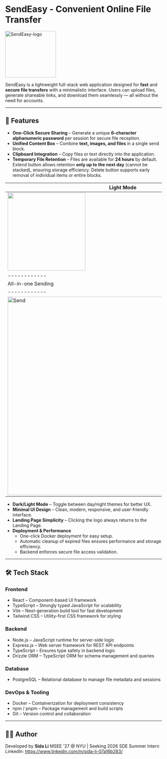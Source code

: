 # SendEasy - Convenient Online File Transfer
<img width="163" height="150" alt="SendEasy-logo" src="https://github.com/user-attachments/assets/ca4b0de3-38b4-4ea8-9c67-e9f400a3097d" />

SendEasy is a lightweight full-stack web application designed for **fast** and **secure file transfers** with a minimalistic interface. Users can upload files, generate shareable links, and download them seamlessly — all without the need for accounts.

---

## 🚀 Features

- **One-Click Secure Sharing** – Generate a unique **6-character alphanumeric password** per session for secure file reception.
- **Unified Content Box** – Combine **text, images, and files** in a single send block.
- **Clipboard Integration** – Copy files or text directly into the application. 
- **Temporary File Retention** – Files are available for **24 hours** by default. Extend button allows retention **only up to the next day** (cannot be stacked), ensuring storage efficiency. Delete button supports early removal of individual items or entire blocks.

| Light Mode | Dark Mode | 
|------------|-----------|
| <img src="https://github.com/user-attachments/assets/8d51b7ab-fec9-4431-b5f7-273fb3c70601" width="250"/> | <img src="https://github.com/user-attachments/assets/526927f7-a5c5-475a-9d17-30d2edad33ab" width="250"/> | 
|------------|-----------|
| All-in-one Sending | File History |
|------------|-----------|
|<img width="741" height="637" alt="Send" src="https://github.com/user-attachments/assets/90dcce4d-c60b-44b0-9107-a586b9e6b7e2" />| <img src="https://github.com/user-attachments/assets/4d743b85-6cf3-4013-a702-afba93045604" width="250"/> |
- **Dark/Light Mode** – Toggle between day/night themes for better UX.  
- **Minimal UI Design** – Clean, modern, responsive, and user-friendly interface.
- **Landing Page Simplicity** – Clicking the logo always returns to the Landing Page.
- **Deployment & Performance**
  - One-click Docker deployment for easy setup.  
  - Automatic cleanup of expired files ensures performance and storage efficiency.  
  - Backend enforces secure file access validation.  


---

## 🛠️ Tech Stack

### **Frontend**
- React – Component-based UI framework  
- TypeScript – Strongly typed JavaScript for scalability  
- Vite – Next-generation build tool for fast development  
- Tailwind CSS – Utility-first CSS framework for styling  

### **Backend**
- Node.js – JavaScript runtime for server-side logic  
- Express.js – Web server framework for REST API endpoints  
- TypeScript – Ensures type safety in backend logic  
- Drizzle ORM – TypeScript ORM for schema management and queries  

### **Database**
- PostgreSQL – Relational database to manage file metadata and sessions  

### **DevOps & Tooling**
- Docker – Containerization for deployment consistency  
- npm / pnpm – Package management and build scripts  
- Git – Version control and collaboration  

---

## 👨‍💻 Author
Developed by **Sida Li**
MSEE '27 @ NYU | Seeking 2026 SDE Summer Intern
LinkedIn: https://www.linkedin.com/in/sida-li-07a16b283/


